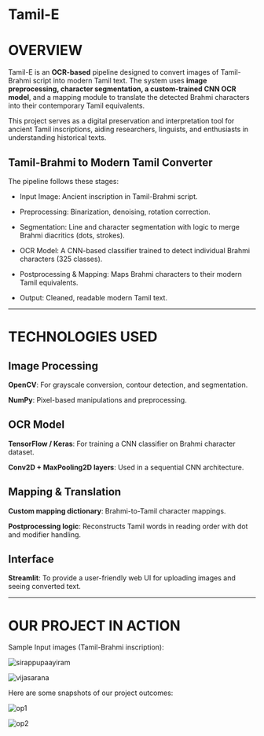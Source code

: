 # Tamil-E
# OVERVIEW
Tamil-E is an **OCR-based** pipeline designed to convert images of Tamil-Brahmi script into modern Tamil text. The system uses **image preprocessing, character segmentation, a custom-trained CNN OCR model**, and a mapping module to translate the detected Brahmi characters into their contemporary Tamil equivalents.

This project serves as a digital preservation and interpretation tool for ancient Tamil inscriptions, aiding researchers, linguists, and enthusiasts in understanding historical texts.

## Tamil-Brahmi to Modern Tamil Converter
The pipeline follows these stages:

- Input Image: Ancient inscription in Tamil-Brahmi script.

- Preprocessing: Binarization, denoising, rotation correction.

- Segmentation: Line and character segmentation with logic to merge Brahmi diacritics (dots, strokes).

- OCR Model: A CNN-based classifier trained to detect individual Brahmi characters (325 classes).

- Postprocessing & Mapping: Maps Brahmi characters to their modern Tamil equivalents.

- Output: Cleaned, readable modern Tamil text.

---

# TECHNOLOGIES USED
## Image Processing
**OpenCV**: For grayscale conversion, contour detection, and segmentation.

**NumPy**: Pixel-based manipulations and preprocessing.

## OCR Model
**TensorFlow / Keras**: For training a CNN classifier on Brahmi character dataset.

**Conv2D + MaxPooling2D layers**: Used in a sequential CNN architecture.

## Mapping & Translation
**Custom mapping dictionary**: Brahmi-to-Tamil character mappings.

**Postprocessing logic**: Reconstructs Tamil words in reading order with dot and modifier handling.

## Interface 
**Streamlit**: To provide a user-friendly web UI for uploading images and seeing converted text.

---

# OUR PROJECT IN ACTION
Sample Input images (Tamil-Brahmi inscription):

![sirappupaayiram](https://github.com/user-attachments/assets/1d1f1c37-29da-46ce-88d7-5c1ce4d0a4eb)

![vijasarana](https://github.com/user-attachments/assets/6247b4a1-357f-4b30-8f96-beb1586f1d1e)

Here are some snapshots of our project outcomes:

![op1](https://github.com/user-attachments/assets/74cbfb04-a942-4bd9-9417-fdfafcab448a)

![op2](https://github.com/user-attachments/assets/8dc651cc-282e-4271-b595-ea03813679c1)
